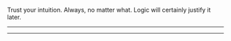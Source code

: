 Trust your intuition. Always, no matter what. Logic will certainly justify it later.

----



----

